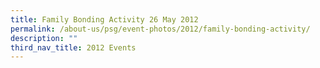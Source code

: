 ```yaml
---
title: Family Bonding Activity 26 May 2012
permalink: /about-us/psg/event-photos/2012/family-bonding-activity/
description: ""
third_nav_title: 2012 Events
---
```

